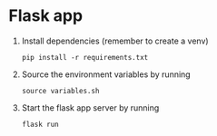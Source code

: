 # Flask app

1. Install dependencies (remember to create a venv)

   ```shell
   pip install -r requirements.txt
   ```

2. Source the environment variables by running

   ```shell
   source variables.sh
   ```

3. Start the flask app server by running

   ```shell
   flask run
   ```

